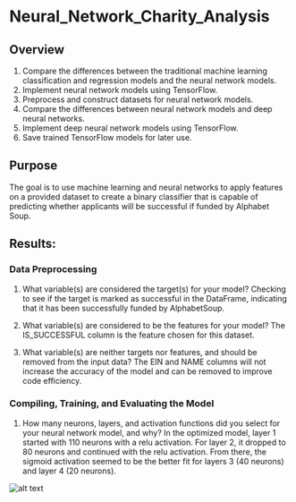 # Neural_Network_Charity_Analysis


## Overview

1. Compare the differences between the traditional machine learning classification and regression models and the neural network models.
2. Implement neural network models using TensorFlow.
3. Preprocess and construct datasets for neural network models.
4. Compare the differences between neural network models and deep neural networks.
5. Implement deep neural network models using TensorFlow.
6. Save trained TensorFlow models for later use.


## Purpose

The goal is to use machine learning and neural networks to apply features on a provided dataset to create a binary classifier that is capable of predicting whether applicants will be successful if funded by Alphabet Soup.


## Results:

### Data Preprocessing

1. What variable(s) are considered the target(s) for your model?
Checking to see if the target is marked as successful in the DataFrame, indicating that it has been successfully funded by AlphabetSoup.

2. What variable(s) are considered to be the features for your model?
The IS_SUCCESSFUL column is the feature chosen for this dataset.

3. What variable(s) are neither targets nor features, and should be removed from the input data?
The EIN and NAME columns will not increase the accuracy of the model and can be removed to improve code efficiency.

### Compiling, Training, and Evaluating the Model

1. How many neurons, layers, and activation functions did you select for your neural network model, and why?
In the optimized model, layer 1 started with 110 neurons with a relu activation. For layer 2, it dropped to 80 neurons and continued with the relu activation. From there, the sigmoid activation seemed to be the better fit for layers 3 (40 neurons) and layer 4 (20 neurons).

![alt text](http://url/to/img.png)

